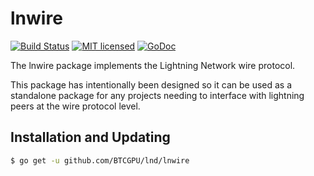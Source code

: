 lnwire
======

[![Build Status](http://img.shields.io/travis/lightningnetwork/lnd.svg)](https://travis-ci.org/lightningnetwork/lnd) 
[![MIT licensed](https://img.shields.io/badge/license-MIT-blue.svg)](https://github.com/BTCGPU/lnd/blob/master/LICENSE)
[![GoDoc](https://img.shields.io/badge/godoc-reference-blue.svg)](http://godoc.org/github.com/BTCGPU/lnd/lnwire)

The lnwire package implements the Lightning Network wire protocol.

This package has intentionally been designed so it can be used as a standalone
package for any projects needing to interface with lightning peers at the wire
protocol level.

## Installation and Updating

```bash
$ go get -u github.com/BTCGPU/lnd/lnwire
```
